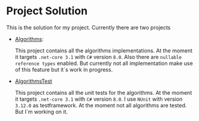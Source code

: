 # Project Solution

This is the solution for my project. Currently there are two projects

* [Algorithms](https://github.com/PizzaServices/Algorithms/tree/master/Algorithms/Algorithms):

   This project contains all the algorithms implementations. At the moment it targets `.net-core 3.1` with `C#` version `8.0`. Also there are `nullable reference types` enabled. But currently not all implementation make use of this feature but it´s work in progress.

* [AlgorithmsTest](https://github.com/PizzaServices/Algorithms/tree/master/Algorithms/AlgorithmsTest) 

   This project contains all the unit tests for the algorithms. At the moment it targets `.net-core 3.1` with `C#` version `8.0`. I use `NUnit` with version `3.12.0` as testframework. At the moment not all algorithms are tested. But I´m working on it.